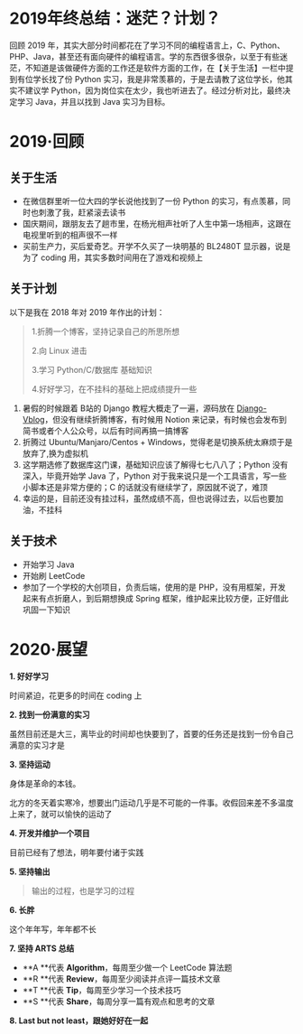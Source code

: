 # 2019年终总结：迷茫？计划？

回顾 2019 年，其实大部分时间都花在了学习不同的编程语言上，C、Python、PHP、Java，甚至还有面向硬件的编程语言。学的东西很多很杂，以至于有些迷茫，不知道是该做硬件方面的工作还是软件方面的工作，在【关于生活】一栏中提到有位学长找了份 Python 实习，我是非常羡慕的，于是去请教了这位学长，他其实不建议学 Python，因为岗位实在太少，我也听进去了。经过分析对比，最终决定学习 Java，并且以找到 Java 实习为目标。

# 2019·回顾

## 关于生活

- 在微信群里听一位大四的学长说他找到了一份 Python 的实习，有点羡慕，同时也刺激了我，赶紧滚去读书
- 国庆期间，跟朋友去了趟市里，在杨光相声社听了人生中第一场相声，这跟在电视里听到的相声很不一样
- 买前生产力，买后爱奇艺。开学不久买了一块明基的 BL2480T 显示器，说是为了 coding 用，其实多数时间用在了游戏和视频上

## 关于计划

以下是我在 2018 年对 2019 年作出的计划：

> 1.折腾一个博客，坚持记录自己的所思所想
>
> 2.向 Linux 进击
>
> 3.学习 Python/C/数据库 基础知识
>
> 4.好好学习，在不挂科的基础上把成绩提升一些

1. 暑假的时候跟着 B站的 Django 教程大概走了一遍，源码放在 [Django-Vblog](https://github.com/weizujie/Django-Vblog)，但没有继续折腾博客，有时候用 Notion 来记录，有时候也会发布到简书或者个人公众号，以后有时间再搞一搞博客
2. 折腾过 Ubuntu/Manjaro/Centos + Windows，觉得老是切换系统太麻烦于是放弃了,换为虚拟机
3. 这学期选修了数据库这门课，基础知识应该了解得七七八八了；Python 没有深入，毕竟开始学 Java 了，Python 对于我来说只是一个工具语言，写一些小脚本还是非常方便的；C 的话就没有继续学了，原因就不说了，难顶
4. 幸运的是，目前还没有挂过科，虽然成绩不高，但也说得过去，以后也要加油，不挂科

## 关于技术

- 开始学习 Java
- 开始刷 LeetCode
- 参加了一个学校的大创项目，负责后端，使用的是 PHP，没有用框架，开发起来有点折磨人，到后期想换成 Spring 框架，维护起来比较方便，正好借此巩固一下知识

# 2020·展望

**1.  好好学习**

时间紧迫，花更多的时间在 coding 上

**2. 找到一份满意的实习**

虽然目前还是大三，离毕业的时间却也快要到了，首要的任务还是找到一份令自己满意的实习才是

**3. 坚持运动**

身体是革命的本钱。

北方的冬天着实寒冷，想要出门运动几乎是不可能的一件事。收假回来差不多温度上来了，就可以愉快的运动了

**4. 开发并维护一个项目**

目前已经有了想法，明年要付诸于实践

**5. 坚持输出**

> 输出的过程，也是学习的过程

**6. 长胖**

这个年年写，年年都不长

**7. 坚持 ARTS 总结**

- **A **代表 **Algorithm**，每周至少做一个 LeetCode 算法题
- **R **代表 **Review**，每周至少阅读并点评一篇技术文章
- **T **代表 **Tip**，每周至少学习一个技术技巧
- **S **代表 **Share**，每周分享一篇有观点和思考的文章

**8. Last but not least，跟她好好在一起**